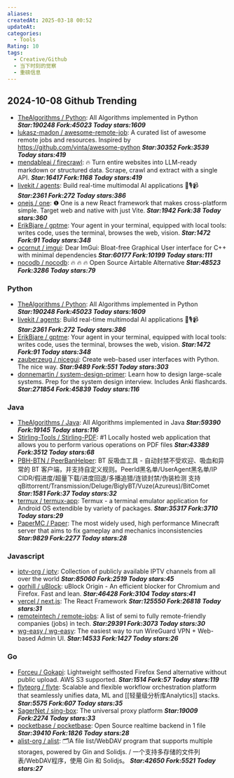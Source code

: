 ```yaml
---
aliases: 
createdAt: 2025-03-18 00:52
updateAt: 
categories:
  - Tools
Rating: 10
tags:
  - Creative/Github
  - 当下时刻的觉察
  - 重磅信息
---
```

## 2024-10-08 Github Trending
- [TheAlgorithms / Python](https://github.com/TheAlgorithms/Python): All Algorithms implemented in Python ***Star:190248 Fork:45023 Today stars:1609***
- [lukasz-madon / awesome-remote-job](https://github.com/lukasz-madon/awesome-remote-job): A curated list of awesome remote jobs and resources. Inspired by <https://github.com/vinta/awesome-python> ***Star:30352 Fork:3539 Today stars:419***
- [mendableai / firecrawl](https://github.com/mendableai/firecrawl): 🔥 Turn entire websites into LLM-ready markdown or structured data. Scrape, crawl and extract with a single API. ***Star:16417 Fork:1168 Today stars:419***
- [livekit / agents](https://github.com/livekit/agents): Build real-time multimodal AI applications 🤖🎙️📹 ***Star:2361 Fork:272 Today stars:386***
- [onejs / one](https://github.com/onejs/one): ❶ One is a new React framework that makes cross-platform simple. Target web and native with just Vite. ***Star:1942 Fork:38 Today stars:360***
- [ErikBjare / gptme](https://github.com/ErikBjare/gptme): Your agent in your terminal, equipped with local tools: writes code, uses the terminal, browses the web, vision. ***Star:1472 Fork:91 Today stars:348***
- [ocornut / imgui](https://github.com/ocornut/imgui): Dear ImGui: Bloat-free Graphical User interface for C++ with minimal dependencies ***Star:60177 Fork:10199 Today stars:111***
- [nocodb / nocodb](https://github.com/nocodb/nocodb): 🔥 🔥 🔥 Open Source Airtable Alternative ***Star:48523 Fork:3286 Today stars:79***
### Python
- [TheAlgorithms / Python](https://github.com/TheAlgorithms/Python): All Algorithms implemented in Python ***Star:190248 Fork:45023 Today stars:1609***
- [livekit / agents](https://github.com/livekit/agents): Build real-time multimodal AI applications 🤖🎙️📹 ***Star:2361 Fork:272 Today stars:386***
- [ErikBjare / gptme](https://github.com/ErikBjare/gptme): Your agent in your terminal, equipped with local tools: writes code, uses the terminal, browses the web, vision. ***Star:1472 Fork:91 Today stars:348***
- [zauberzeug / nicegui](https://github.com/zauberzeug/nicegui): Create web-based user interfaces with Python. The nice way. ***Star:9489 Fork:551 Today stars:303***
- [donnemartin / system-design-primer](https://github.com/donnemartin/system-design-primer): Learn how to design large-scale systems. Prep for the system design interview. Includes Anki flashcards. ***Star:271854 Fork:45839 Today stars:116***
### Java
- [TheAlgorithms / Java](https://github.com/TheAlgorithms/Java): All Algorithms implemented in Java ***Star:59390 Fork:19145 Today stars:116***
- [Stirling-Tools / Stirling-PDF](https://github.com/Stirling-Tools/Stirling-PDF): #1 Locally hosted web application that allows you to perform various operations on PDF files ***Star:43389 Fork:3512 Today stars:68***
- [PBH-BTN / PeerBanHelper](https://github.com/PBH-BTN/PeerBanHelper): BT 反吸血工具 - 自动封禁不受欢迎、吸血和异常的 BT 客户端，并支持自定义规则。PeerId黑名单/UserAgent黑名单/IP CIDR/假进度/超量下载/进度回退/多播追猎/连锁封禁/伪装检测 支持 qBittorrent/Transmission/Deluge/BiglyBT/Vuze(Azureus)/BitComet ***Star:1581 Fork:37 Today stars:32***
- [termux / termux-app](https://github.com/termux/termux-app): Termux - a terminal emulator application for Android OS extendible by variety of packages. ***Star:35317 Fork:3710 Today stars:29***
- [PaperMC / Paper](https://github.com/PaperMC/Paper): The most widely used, high performance Minecraft server that aims to fix gameplay and mechanics inconsistencies ***Star:9829 Fork:2277 Today stars:28***
### Javascript
- [iptv-org / iptv](https://github.com/iptv-org/iptv): Collection of publicly available IPTV channels from all over the world ***Star:85060 Fork:2519 Today stars:45***
- [gorhill / uBlock](https://github.com/gorhill/uBlock): uBlock Origin - An efficient blocker for Chromium and Firefox. Fast and lean. ***Star:46428 Fork:3104 Today stars:41***
- [vercel / next.js](https://github.com/vercel/next.js): The React Framework ***Star:125550 Fork:26818 Today stars:31***
- [remoteintech / remote-jobs](https://github.com/remoteintech/remote-jobs): A list of semi to fully remote-friendly companies (jobs) in tech. ***Star:29391 Fork:3073 Today stars:30***
- [wg-easy / wg-easy](https://github.com/wg-easy/wg-easy): The easiest way to run WireGuard VPN + Web-based Admin UI. ***Star:14533 Fork:1427 Today stars:26***
### Go
- [Forceu / Gokapi](https://github.com/Forceu/Gokapi): Lightweight selfhosted Firefox Send alternative without public upload. AWS S3 supported. ***Star:1514 Fork:57 Today stars:119***
- [flyteorg / flyte](https://github.com/flyteorg/flyte): Scalable and flexible workflow orchestration platform that seamlessly unifies data, ML and [[轻量级分析库Analytics]] stacks. ***Star:5575 Fork:607 Today stars:35***
- [SagerNet / sing-box](https://github.com/SagerNet/sing-box): The universal proxy platform ***Star:19009 Fork:2274 Today stars:33***
- [pocketbase / pocketbase](https://github.com/pocketbase/pocketbase): Open Source realtime backend in 1 file ***Star:39410 Fork:1826 Today stars:28***
- [alist-org / alist](https://github.com/alist-org/alist): 🗂️A file list/WebDAV program that supports multiple storages, powered by Gin and Solidjs. / 一个支持多存储的文件列表/WebDAV程序，使用 Gin 和 Solidjs。 ***Star:42650 Fork:5521 Today stars:27***
